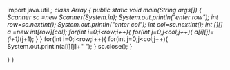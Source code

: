 import java.util.*;
class Array
  {
    public static void main(String args[])
{
    Scanner sc =new Scanner(System.in);
    System.out.println("enter row");
    int row=sc.nextInt();
    System.out.println("enter col");
    int col=sc.nextInt();
    int [][] a =new int[row][col];
   for(int i=0;i<row;i++){
   for(int j=0;j<col;j++){
   a[i][j]=(i+1)*(j+1);
}
}
   for(int i=0;i<row;i++){
   for(int j=0;j<col;j++){
   System.out.println(a[i][j]+" ");
}
sc.close();
}



}
}
